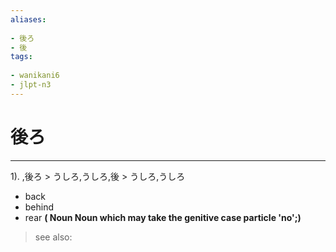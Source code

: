 ```yaml
---
aliases:
    
- 後ろ
- 後
tags:
    
- wanikani6
- jlpt-n3
---
```


# 後ろ
---
1).
,後ろ > うしろ,うしろ,後 > うしろ,うしろ

- back
- behind
- rear
**( Noun Noun which may take the genitive case particle 'no';)**
> see also: 
            